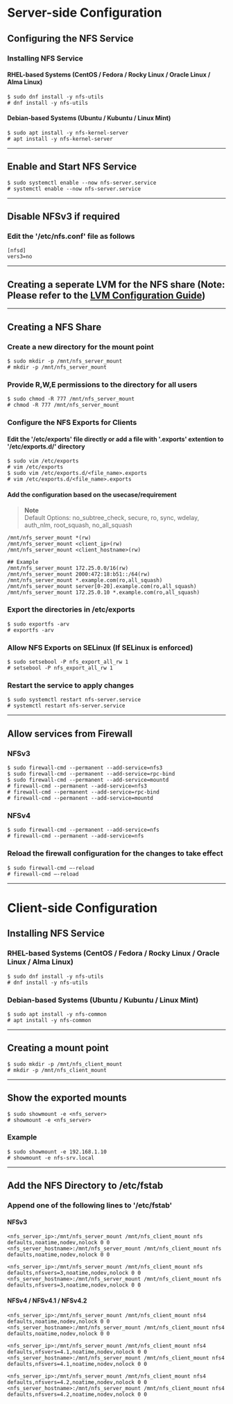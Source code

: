 # Server-side Configuration
## Configuring the NFS Service
### Installing NFS Service
#### RHEL-based Systems (CentOS / Fedora / Rocky Linux / Oracle Linux / Alma Linux)
```
$ sudo dnf install -y nfs-utils
# dnf install -y nfs-utils
```
#### Debian-based Systems (Ubuntu / Kubuntu / Linux Mint)
```
$ sudo apt install -y nfs-kernel-server
# apt install -y nfs-kernel-server
```
---
## Enable and Start NFS Service
```
$ sudo systemctl enable --now nfs-server.service
# systemctl enable --now nfs-server.service
```
---

## Disable NFSv3 if required
### Edit the '/etc/nfs.conf' file as follows
```
[nfsd]
vers3=no
```
---

## Creating a seperate LVM for the NFS share (Note: Please refer to the [LVM Configuration Guide](lvm-configuration.md))
---

## Creating a NFS Share
### Create a new directory for the mount point
```
$ sudo mkdir -p /mnt/nfs_server_mount
# mkdir -p /mnt/nfs_server_mount
```
### Provide R,W,E permissions to the directory for all users
```
$ sudo chmod -R 777 /mnt/nfs_server_mount
# chmod -R 777 /mnt/nfs_server_mount
```
### Configure the NFS Exports for Clients
#### Edit the '/etc/exports' file directly or add a file with '.exports' extention to '/etc/exports.d/' directory
```
$ sudo vim /etc/exports
# vim /etc/exports
$ sudo vim /etc/exports.d/<file_name>.exports
# vim /etc/exports.d/<file_name>.exports
```
#### Add the configuration based on the usecase/requirement
> **Note**  
> Default Options:
> no_subtree_check, secure, ro, sync, wdelay, auth_nlm, root_squash, no_all_squash
```
/mnt/nfs_server_mount *(rw)
/mnt/nfs_server_mount <client_ip>(rw)
/mnt/nfs_server_mount <client_hostname>(rw)

## Example
/mnt/nfs_server_mount 172.25.0.0/16(rw)
/mnt/nfs_server_mount 2000:472:18:b51::/64(rw)
/mnt/nfs_server_mount *.example.com(ro,all_squash)
/mnt/nfs_server_mount server[0-20].example.com(ro,all_squash)
/mnt/nfs_server_mount 172.25.0.10 *.example.com(ro,all_squash)
```
### Export the directories in /etc/exports
```
$ sudo exportfs -arv
# exportfs -arv
```
### Allow NFS Exports on SELinux (If SELinux is enforced)
```
$ sudo setsebool -P nfs_export_all_rw 1
# setsebool -P nfs_export_all_rw 1
```
### Restart the service to apply changes
```
$ sudo systemctl restart nfs-server.service
# systemctl restart nfs-server.service
```
---

## Allow services from Firewall
### NFSv3
```
$ sudo firewall-cmd --permanent --add-service=nfs3
$ sudo firewall-cmd --permanent --add-service=rpc-bind
$ sudo firewall-cmd --permanent --add-service=mountd
# firewall-cmd --permanent --add-service=nfs3
# firewall-cmd --permanent --add-service=rpc-bind
# firewall-cmd --permanent --add-service=mountd
```
### NFSv4
```
$ sudo firewall-cmd --permanent --add-service=nfs
# firewall-cmd --permanent --add-service=nfs
```
### Reload the firewall configuration for the changes to take effect
```
$ sudo firewall-cmd –-reload
# firewall-cmd –-reload
```
---


# Client-side Configuration
## Installing NFS Service
### RHEL-based Systems (CentOS / Fedora / Rocky Linux / Oracle Linux / Alma Linux)
```
$ sudo dnf install -y nfs-utils
# dnf install -y nfs-utils
```
### Debian-based Systems (Ubuntu / Kubuntu / Linux Mint)
```
$ sudo apt install -y nfs-common
# apt install -y nfs-common
```
---

## Creating a mount point
```
$ sudo mkdir -p /mnt/nfs_client_mount
# mkdir -p /mnt/nfs_client_mount
```
---

## Show the exported mounts
```
$ sudo showmount -e <nfs_server>
# showmount -e <nfs_server>
```
### Example
```
$ sudo showmount -e 192.168.1.10
# showmount -e nfs-srv.local
```
---

## Add the NFS Directory to /etc/fstab
### Append one of the following lines to '/etc/fstab'
#### NFSv3
```
<nfs_server_ip>:/mnt/nfs_server_mount /mnt/nfs_client_mount nfs defaults,noatime,nodev,nolock 0 0
<nfs_server_hostname>:/mnt/nfs_server_mount /mnt/nfs_client_mount nfs defaults,noatime,nodev,nolock 0 0

<nfs_server_ip>:/mnt/nfs_server_mount /mnt/nfs_client_mount nfs defaults,nfsvers=3,noatime,nodev,nolock 0 0
<nfs_server_hostname>:/mnt/nfs_server_mount /mnt/nfs_client_mount nfs defaults,nfsvers=3,noatime,nodev,nolock 0 0
```
#### NFSv4 / NFSv4.1 / NFSv4.2
```
<nfs_server_ip>:/mnt/nfs_server_mount /mnt/nfs_client_mount nfs4 defaults,noatime,nodev,nolock 0 0
<nfs_server_hostname>:/mnt/nfs_server_mount /mnt/nfs_client_mount nfs4 defaults,noatime,nodev,nolock 0 0

<nfs_server_ip>:/mnt/nfs_server_mount /mnt/nfs_client_mount nfs4 defaults,nfsvers=4.1,noatime,nodev,nolock 0 0
<nfs_server_hostname>:/mnt/nfs_server_mount /mnt/nfs_client_mount nfs4 defaults,nfsvers=4.1,noatime,nodev,nolock 0 0

<nfs_server_ip>:/mnt/nfs_server_mount /mnt/nfs_client_mount nfs4 defaults,nfsvers=4.2,noatime,nodev,nolock 0 0
<nfs_server_hostname>:/mnt/nfs_server_mount /mnt/nfs_client_mount nfs4 defaults,nfsvers=4.2,noatime,nodev,nolock 0 0
```
